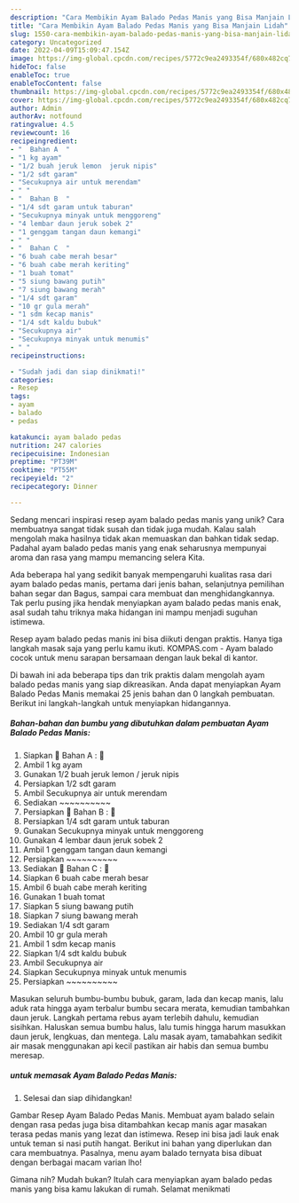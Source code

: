 ```yaml
---
description: "Cara Membikin Ayam Balado Pedas Manis yang Bisa Manjain Lidah"
title: "Cara Membikin Ayam Balado Pedas Manis yang Bisa Manjain Lidah"
slug: 1550-cara-membikin-ayam-balado-pedas-manis-yang-bisa-manjain-lidah
category: Uncategorized
date: 2022-04-09T15:09:47.154Z
image: https://img-global.cpcdn.com/recipes/5772c9ea2493354f/680x482cq70/ayam-balado-pedas-manis-foto-resep-utama.jpg
hideToc: false
enableToc: true
enableTocContent: false
thumbnail: https://img-global.cpcdn.com/recipes/5772c9ea2493354f/680x482cq70/ayam-balado-pedas-manis-foto-resep-utama.jpg
cover: https://img-global.cpcdn.com/recipes/5772c9ea2493354f/680x482cq70/ayam-balado-pedas-manis-foto-resep-utama.jpg
author: Admin
authorAv: notfound
ratingvalue: 4.5
reviewcount: 16
recipeingredient:
- "  Bahan A  "
- "1 kg ayam"
- "1/2 buah jeruk lemon  jeruk nipis"
- "1/2 sdt garam"
- "Secukupnya air untuk merendam"
- " "
- "  Bahan B  "
- "1/4 sdt garam untuk taburan"
- "Secukupnya minyak untuk menggoreng"
- "4 lembar daun jeruk sobek 2"
- "1 genggam tangan daun kemangi"
- " "
- "  Bahan C  "
- "6 buah cabe merah besar"
- "6 buah cabe merah keriting"
- "1 buah tomat"
- "5 siung bawang putih"
- "7 siung bawang merah"
- "1/4 sdt garam"
- "10 gr gula merah"
- "1 sdm kecap manis"
- "1/4 sdt kaldu bubuk"
- "Secukupnya air"
- "Secukupnya minyak untuk menumis"
- " "
recipeinstructions:

- "Sudah jadi dan siap dinikmati!"
categories:
- Resep
tags:
- ayam
- balado
- pedas

katakunci: ayam balado pedas 
nutrition: 247 calories
recipecuisine: Indonesian
preptime: "PT39M"
cooktime: "PT55M"
recipeyield: "2"
recipecategory: Dinner

---
```





Sedang mencari inspirasi resep ayam balado pedas manis yang unik? Cara membuatnya sangat tidak susah dan tidak juga mudah. Kalau salah mengolah maka hasilnya tidak akan memuaskan dan bahkan tidak sedap. Padahal ayam balado pedas manis yang enak seharusnya mempunyai aroma dan rasa yang mampu memancing selera Kita.





Ada beberapa hal yang sedikit banyak mempengaruhi kualitas rasa dari ayam balado pedas manis, pertama dari jenis bahan, selanjutnya pemilihan bahan segar dan Bagus, sampai cara membuat dan menghidangkannya. Tak perlu pusing jika hendak menyiapkan ayam balado pedas manis enak,      asal sudah tahu triknya maka hidangan ini mampu menjadi suguhan istimewa.














Resep ayam balado pedas manis ini bisa diikuti dengan praktis. Hanya tiga langkah masak saja yang perlu kamu ikuti. KOMPAS.com - Ayam balado cocok untuk menu sarapan bersamaan dengan lauk bekal di kantor.






Di bawah ini ada beberapa tips dan trik praktis dalam mengolah ayam balado pedas manis yang siap dikreasikan. Anda dapat menyiapkan Ayam Balado Pedas Manis memakai 25 jenis bahan dan 0 langkah pembuatan. Berikut ini langkah-langkah untuk menyiapkan hidangannya.

<!--inarticleads1-->

##### Bahan-bahan dan bumbu yang dibutuhkan dalam pembuatan Ayam Balado Pedas Manis:

1. Siapkan  🌸 Bahan A : 🌸
1. Ambil 1 kg ayam
1. Gunakan 1/2 buah jeruk lemon / jeruk nipis
1. Persiapkan 1/2 sdt garam
1. Ambil Secukupnya air untuk merendam
1. Sediakan  ~~~~~~~~~~
1. Persiapkan  🌸 Bahan B : 🌸
1. Persiapkan 1/4 sdt garam untuk taburan
1. Gunakan Secukupnya minyak untuk menggoreng
1. Gunakan 4 lembar daun jeruk sobek 2
1. Ambil 1 genggam tangan daun kemangi
1. Persiapkan  ~~~~~~~~~~
1. Sediakan  🌸 Bahan C : 🌸
1. Siapkan 6 buah cabe merah besar
1. Ambil 6 buah cabe merah keriting
1. Gunakan 1 buah tomat
1. Siapkan 5 siung bawang putih
1. Siapkan 7 siung bawang merah
1. Sediakan 1/4 sdt garam
1. Ambil 10 gr gula merah
1. Ambil 1 sdm kecap manis
1. Siapkan 1/4 sdt kaldu bubuk
1. Ambil Secukupnya air
1. Siapkan Secukupnya minyak untuk menumis
1. Persiapkan  ~~~~~~~~~~


Masukan seluruh bumbu-bumbu bubuk, garam, lada dan kecap manis, lalu aduk rata hingga ayam terbalur bumbu secara merata, kemudian tambahkan daun jeruk. Langkah pertama rebus ayam terlebih dahulu, kemudian sisihkan. Haluskan semua bumbu halus, lalu tumis hingga harum masukkan daun jeruk, lengkuas, dan mentega. Lalu masak ayam, tamabahkan sedikit air masak menggunakan api kecil pastikan air habis dan semua bumbu meresap. 

<!--inarticleads2-->

#####  untuk memasak Ayam Balado Pedas Manis:


1. Selesai dan siap dihidangkan!

Gambar Resep Ayam Balado Pedas Manis. Membuat ayam balado selain dengan rasa pedas juga bisa ditambahkan kecap manis agar masakan terasa pedas manis yang lezat dan istimewa. Resep ini bisa jadi lauk enak untuk teman si nasi putih hangat. Berikut ini bahan yang diperlukan dan cara membuatnya. Pasalnya, menu ayam balado ternyata bisa dibuat dengan berbagai macam varian lho! 

Gimana nih? Mudah bukan? Itulah cara menyiapkan ayam balado pedas manis yang bisa kamu lakukan di rumah. Selamat menikmati
